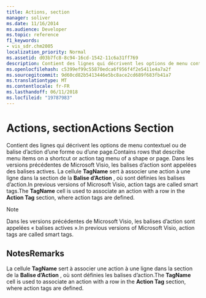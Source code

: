 ```yaml
---
title: Actions, section
manager: soliver
ms.date: 11/16/2014
ms.audience: Developer
ms.topic: reference
f1_keywords:
- vis_sdr.chm2005
localization_priority: Normal
ms.assetid: d03b7fc8-8c94-16cd-1542-11c6a31ff769
description: Contient des lignes qui décrivent les options de menu contextuel ou de balise d’action d’une forme ou d’une page. Dans les versions précédentes de Microsoft Visio, les balises d’action sont appelées des balises actives. La cellule TagName sert à associer une action à une ligne dans la section de la balise d’Action, où sont définies les balises d’action.
ms.openlocfilehash: c5399ef99c55870edca6f956f4f2e5411e4a7a2f
ms.sourcegitcommit: 9d60cd82b5413446e5bc8ace2cd689f683fb41a7
ms.translationtype: MT
ms.contentlocale: fr-FR
ms.lasthandoff: 06/11/2018
ms.locfileid: "19787983"
---
```

# <a name="actions-section"></a><span data-ttu-id="13e3b-104">Actions, section</span><span class="sxs-lookup"><span data-stu-id="13e3b-104">Actions Section</span></span>

<span data-ttu-id="13e3b-105">Contient des lignes qui décrivent les options de menu contextuel ou de balise d’action d’une forme ou d’une page.</span><span class="sxs-lookup"><span data-stu-id="13e3b-105">Contains rows that describe menu items on a shortcut or action tag menu of a shape or page.</span></span> <span data-ttu-id="13e3b-106">Dans les versions précédentes de Microsoft Visio, les balises d’action sont appelées des balises actives. La cellule **TagName** sert à associer une action à une ligne dans la section de la **Balise d’Action** , où sont définies les balises d’action.</span><span class="sxs-lookup"><span data-stu-id="13e3b-106">In previous versions of Microsoft Visio, action tags are called smart tags.The **TagName** cell is used to associate an action with a row in the **Action Tag** section, where action tags are defined.</span></span> 
  
> [!NOTE]
> <span data-ttu-id="13e3b-107">Dans les versions précédentes de Microsoft Visio, les balises d’action sont appelées « balises actives ».</span><span class="sxs-lookup"><span data-stu-id="13e3b-107">In previous versions of Microsoft Visio, action tags are called smart tags.</span></span> 
  
## <a name="remarks"></a><span data-ttu-id="13e3b-108">Notes</span><span class="sxs-lookup"><span data-stu-id="13e3b-108">Remarks</span></span>

<span data-ttu-id="13e3b-109">La cellule **TagName** sert à associer une action à une ligne dans la section de la **Balise d’Action** , où sont définies les balises d’action.</span><span class="sxs-lookup"><span data-stu-id="13e3b-109">The **TagName** cell is used to associate an action with a row in the **Action Tag** section, where action tags are defined.</span></span> 
  

